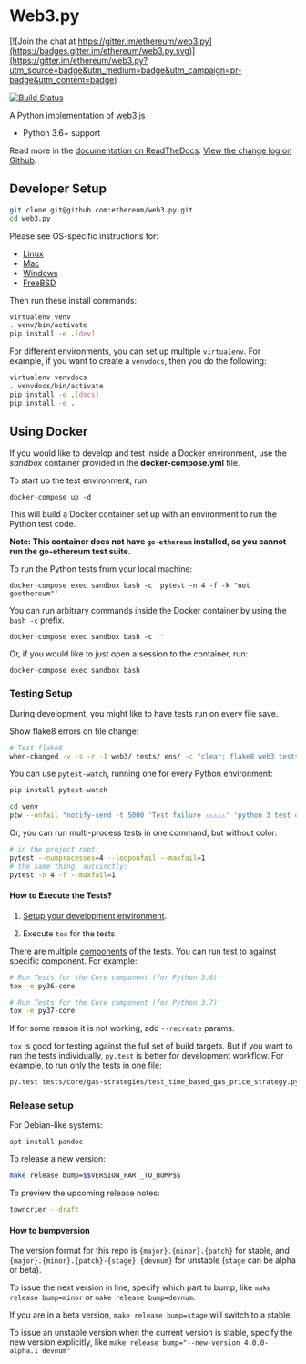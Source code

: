 # Web3.py

[![Join the chat at https://gitter.im/ethereum/web3.py](https://badges.gitter.im/ethereum/web3.py.svg)](https://gitter.im/ethereum/web3.py?utm_source=badge&utm_medium=badge&utm_campaign=pr-badge&utm_content=badge)

[![Build Status](https://circleci.com/gh/ethereum/web3.py.svg?style=shield)](https://circleci.com/gh/ethereum/web3.py)


A Python implementation of [web3.js](https://github.com/ethereum/web3.js)

* Python 3.6+ support

Read more in the [documentation on ReadTheDocs](http://web3py.readthedocs.io/). [View the change log on Github](docs/releases.rst).

## Developer Setup

```sh
git clone git@github.com:ethereum/web3.py.git
cd web3.py
```

Please see OS-specific instructions for:

- [Linux](docs/README-linux.md#Developer-Setup)
- [Mac](docs/README-osx.md#Developer-Setup)
- [Windows](docs/README-windows.md#Developer-Setup)
- [FreeBSD](docs/README-freebsd.md#Developer-Setup)

Then run these install commands:

```sh
virtualenv venv
. venv/bin/activate
pip install -e .[dev]
```

For different environments, you can set up multiple `virtualenv`. For example, if you want to create a `venvdocs`, then you do the following:

```sh
virtualenv venvdocs
. venvdocs/bin/activate
pip install -e .[docs]
pip install -e .
```

## Using Docker

If you would like to develop and test inside a Docker environment, use the *sandbox* container provided in the **docker-compose.yml** file.

To start up the test environment, run:

```
docker-compose up -d
```

This will build a Docker container set up with an environment to run the Python test code.  

**Note: This container does not have `go-ethereum` installed, so you cannot run the go-ethereum test suite.**

To run the Python tests from your local machine:

```
docker-compose exec sandbox bash -c 'pytest -n 4 -f -k "not goethereum"'
```

You can run arbitrary commands inside the Docker container by using the `bash -c` prefix.

```
docker-compose exec sandbox bash -c ''
```

Or, if you would like to just open a session to the container, run:

```
docker-compose exec sandbox bash
```

### Testing Setup

During development, you might like to have tests run on every file save.

Show flake8 errors on file change:

```sh
# Test flake8
when-changed -v -s -r -1 web3/ tests/ ens/ -c "clear; flake8 web3 tests ens && echo 'flake8 success' || echo 'error'"
```

You can use `pytest-watch`, running one for every Python environment:

```sh
pip install pytest-watch

cd venv
ptw --onfail "notify-send -t 5000 'Test failure ⚠⚠⚠⚠⚠' 'python 3 test on web3.py failed'" ../tests ../web3
```

Or, you can run multi-process tests in one command, but without color:

```sh
# in the project root:
pytest --numprocesses=4 --looponfail --maxfail=1
# the same thing, succinctly:
pytest -n 4 -f --maxfail=1
```

#### How to Execute the Tests?

1. [Setup your development environment](https://github.com/ethereum/web3.py/#developer-setup).

2. Execute `tox` for the tests

There are multiple [components](https://github.com/ethereum/web3.py/blob/master/.circleci/config.yml#L144) of the tests. You can run test to against specific component. For example:

```sh
# Run Tests for the Core component (for Python 3.6):
tox -e py36-core

# Run Tests for the Core component (for Python 3.7):
tox -e py37-core
```

If for some reason it is not working, add `--recreate` params.

`tox` is good for testing against the full set of build targets. But if you want to run the tests individually, `py.test` is better for development workflow. For example, to run only the tests in one file:

```sh
py.test tests/core/gas-strategies/test_time_based_gas_price_strategy.py
```

### Release setup

For Debian-like systems:
```
apt install pandoc
```

To release a new version:

```sh
make release bump=$$VERSION_PART_TO_BUMP$$
```

To preview the upcoming release notes:

```sh
towncrier --draft
```

#### How to bumpversion

The version format for this repo is `{major}.{minor}.{patch}` for stable, and
`{major}.{minor}.{patch}-{stage}.{devnum}` for unstable (`stage` can be alpha or beta).

To issue the next version in line, specify which part to bump,
like `make release bump=minor` or `make release bump=devnum`.

If you are in a beta version, `make release bump=stage` will switch to a stable.

To issue an unstable version when the current version is stable, specify the
new version explicitly, like `make release bump="--new-version 4.0.0-alpha.1 devnum"`
